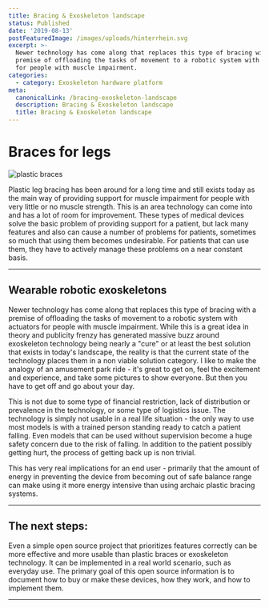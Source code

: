 ```yaml
---
title: Bracing & Exoskeleton landscape
status: Published
date: '2019-08-13'
postFeaturedImage: /images/uploads/hinterrhein.svg
excerpt: >-
  Newer technology has come along that replaces this type of bracing with a
  premise of offloading the tasks of movement to a robotic system with actuators
  for people with muscle impairment.
categories:
  - category: Exoskeleton hardware platform
meta:
  canonicalLink: /bracing-exoskeleton-landscape
  description: Bracing & Exoskeleton landscape
  title: Bracing & Exoskeleton landscape
---
```

# Braces for legs

![plastic braces](/images/uploads/plastic-braces.jpg)

Plastic leg bracing has been around for a long time and still exists today as the main way of providing support for muscle impairment for people with very little or no muscle strength. This is an area technology can come into and has a lot of room for improvement. These types of medical devices solve the basic problem of providing support for a patient, but lack many features and also can cause a number of problems for patients, sometimes so much that using them becomes undesirable. For patients that can use them, they have to actively manage these problems on a near constant basis. 

<hr />

## Wearable robotic exoskeletons

Newer technology has come along that replaces this type of bracing with a premise of offloading the tasks of movement to a robotic system with actuators for people with muscle impairment. While this is a great idea in theory and publicity frenzy has generated massive buzz around exoskeleton technology being nearly a "cure" or at least the best solution that exists in today's landscape, the reality is that the current state of the technology places them in a non viable solution category. I like to make the analogy of an amusement park ride - it's great to get on, feel the excitement and experience, and take some pictures to show everyone. But then you have to get off and go about your day.

This is not due to some type of financial restriction, lack of distribution or prevalence in the technology, or some type of logistics issue. The technology is simply not usable in a real life situation - the only way to use most models is with a trained person standing ready to catch a patient falling. Even models that can be used without supervision become a huge safety concern due to the risk of falling. In addition to the patient possibly getting hurt, the process of getting back up is non trivial. 

This has very real implications for an end user - primarily that the amount of energy in preventing the device from becoming out of safe balance range can make using it more energy intensive than using archaic plastic bracing systems.

<hr />

## The next steps:

Even a simple open source project that prioritizes features correctly can be more effective and more usable than plastic braces or exoskeleton technology. It can be implemented in a real world scenario, such as everyday use. The primary goal of this open source information is to document how to buy or make these devices, how they work, and how to implement them.

<hr />
